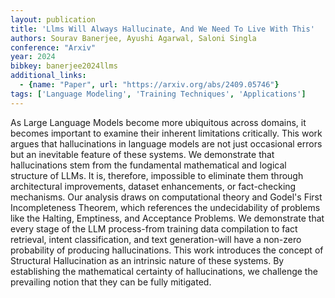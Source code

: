 ```yaml
---
layout: publication
title: 'Llms Will Always Hallucinate, And We Need To Live With This'
authors: Sourav Banerjee, Ayushi Agarwal, Saloni Singla
conference: "Arxiv"
year: 2024
bibkey: banerjee2024llms
additional_links:
  - {name: "Paper", url: "https://arxiv.org/abs/2409.05746"}
tags: ['Language Modeling', 'Training Techniques', 'Applications']
---
```

As Large Language Models become more ubiquitous across domains, it becomes
important to examine their inherent limitations critically. This work argues
that hallucinations in language models are not just occasional errors but an
inevitable feature of these systems. We demonstrate that hallucinations stem
from the fundamental mathematical and logical structure of LLMs. It is,
therefore, impossible to eliminate them through architectural improvements,
dataset enhancements, or fact-checking mechanisms. Our analysis draws on
computational theory and Godel's First Incompleteness Theorem, which references
the undecidability of problems like the Halting, Emptiness, and Acceptance
Problems. We demonstrate that every stage of the LLM process-from training data
compilation to fact retrieval, intent classification, and text generation-will
have a non-zero probability of producing hallucinations. This work introduces
the concept of Structural Hallucination as an intrinsic nature of these
systems. By establishing the mathematical certainty of hallucinations, we
challenge the prevailing notion that they can be fully mitigated.
